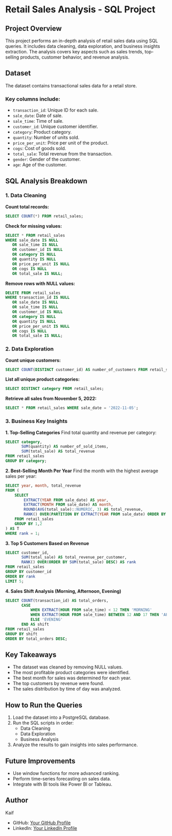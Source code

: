 
# Retail Sales Analysis - SQL Project

## Project Overview
This project performs an in-depth analysis of retail sales data using SQL queries. It includes data cleaning, data exploration, and business insights extraction. The analysis covers key aspects such as sales trends, top-selling products, customer behavior, and revenue analysis.

## Dataset
The dataset contains transactional sales data for a retail store.

### Key columns include:
- `transaction_id`: Unique ID for each sale.
- `sale_date`: Date of sale.
- `sale_time`: Time of sale.
- `customer_id`: Unique customer identifier.
- `category`: Product category.
- `quantity`: Number of units sold.
- `price_per_unit`: Price per unit of the product.
- `cogs`: Cost of goods sold.
- `total_sale`: Total revenue from the transaction.
- `gender`: Gender of the customer.
- `age`: Age of the customer.

## SQL Analysis Breakdown

### 1. Data Cleaning
**Count total records:**
```sql
SELECT COUNT(*) FROM retail_sales;
```

**Check for missing values:**
```sql
SELECT * FROM retail_sales
WHERE sale_date IS NULL
   OR sale_time IS NULL
   OR customer_id IS NULL
   OR category IS NULL
   OR quantity IS NULL
   OR price_per_unit IS NULL
   OR cogs IS NULL
   OR total_sale IS NULL;
```

**Remove rows with NULL values:**
```sql
DELETE FROM retail_sales
WHERE transaction_id IS NULL
   OR sale_date IS NULL
   OR sale_time IS NULL
   OR customer_id IS NULL
   OR category IS NULL
   OR quantity IS NULL
   OR price_per_unit IS NULL
   OR cogs IS NULL
   OR total_sale IS NULL;
```

### 2. Data Exploration
**Count unique customers:**
```sql
SELECT COUNT(DISTINCT customer_id) AS number_of_customers FROM retail_sales;
```

**List all unique product categories:**
```sql
SELECT DISTINCT category FROM retail_sales;
```

**Retrieve all sales from November 5, 2022:**
```sql
SELECT * FROM retail_sales WHERE sale_date = '2022-11-05';
```

### 3. Business Key Insights

**1. Top-Selling Categories**
Find total quantity and revenue per category:
```sql
SELECT category,
       SUM(quantity) AS number_of_sold_items,
       SUM(total_sale) AS total_revenue
FROM retail_sales
GROUP BY category;
```

**2. Best-Selling Month Per Year**
Find the month with the highest average sales per year:
```sql
SELECT year, month, total_revenue
FROM (
    SELECT
        EXTRACT(YEAR FROM sale_date) AS year,
        EXTRACT(MONTH FROM sale_date) AS month,
        ROUND(AVG(total_sale)::NUMERIC, 3) AS total_revenue,
        RANK() OVER(PARTITION BY EXTRACT(YEAR FROM sale_date) ORDER BY AVG(total_sale) DESC) AS rank
    FROM retail_sales
    GROUP BY 1,2
) AS T
WHERE rank = 1;
```

**3. Top 5 Customers Based on Revenue**
```sql
SELECT customer_id,
       SUM(total_sale) AS total_revenue_per_customer,
       RANK() OVER(ORDER BY SUM(total_sale) DESC) AS rank
FROM retail_sales
GROUP BY customer_id
ORDER BY rank
LIMIT 5;
```

**4. Sales Shift Analysis (Morning, Afternoon, Evening)**
```sql
SELECT COUNT(transaction_id) AS total_orders,
       CASE
           WHEN EXTRACT(HOUR FROM sale_time) < 12 THEN 'MORNING'
           WHEN EXTRACT(HOUR FROM sale_time) BETWEEN 12 AND 17 THEN 'AFTERNOON'
           ELSE 'EVENING'
       END AS shift
FROM retail_sales
GROUP BY shift
ORDER BY total_orders DESC;
```

## Key Takeaways
- The dataset was cleaned by removing NULL values.
- The most profitable product categories were identified.
- The best month for sales was determined for each year.
- The top customers by revenue were found.
- The sales distribution by time of day was analyzed.

## How to Run the Queries
1. Load the dataset into a PostgreSQL database.
2. Run the SQL scripts in order:
   - Data Cleaning
   - Data Exploration
   - Business Analysis
3. Analyze the results to gain insights into sales performance.

## Future Improvements
- Use window functions for more advanced ranking.
- Perform time-series forecasting on sales data.
- Integrate with BI tools like Power BI or Tableau.

## Author
Kaif

- GitHub: [Your GitHub Profile](#)
- LinkedIn: [Your LinkedIn Profile](#)
